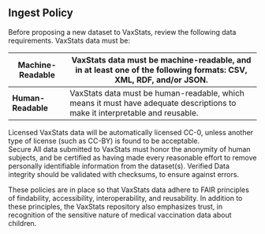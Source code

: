 ## Ingest Policy

Before proposing a new dataset to VaxStats, review the following data requirements. VaxStats data must be: 

| **Machine-Readable** | VaxStats data must be machine-readable, and in at least one of the following formats: CSV, XML, RDF, and/or JSON. | 
| --- | --- | 
| **Human-Readable** | VaxStats data must be human-readable, which means it must have adequate descriptions to make it interpretable and reusable. |



Licensed
VaxStats data will be automatically licensed CC-0, unless another type of license (such as CC-BY) is found to be acceptable.  
Secure
All data submitted to VaxStats must honor the anonymity of human subjects, and be certified as having made every reasonable effort to remove personally identifiable information from the dataset(s). 
Verified
Data integrity should be validated with checksums, to ensure against errors. 

These policies are in place so that VaxStats data adhere to FAIR principles of findability, accessibility, interoperability, and reusability. In addition to these principles, the VaxStats repository also emphasizes trust, in recognition of the sensitive nature of medical vaccination data about children. 

